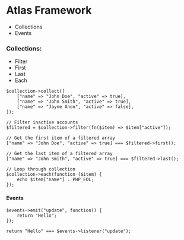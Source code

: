 # Atlas Framework

- Collections
- Events


### Collections:

- Filter
- First
- Last
- Each

```phpt
$collection->collect([
    ["name" => "John Doe", "active" => true],
    ["name" => "John Smith", "active" => true],
    ["name" => "Jayne Anon", "active" => false],
]);

// Filter inactive accounts
$filtered = $collection->filter(fn($item) => $item["active"]);

// Get the first item of a filtered array
["name" => "John Doe", "active" => true] === $filtered->first();

// Get the last item of a filtered array
["name" => "John Smith", "active" => true] === $filtered->last();

// Loop through collection
$collection->each(function ($item) {
    echo $item["name"] . PHP_EOL;
});
```


#### Events

```phpt
$events->emit("update", function() {
    return "Hello";
});

return "Hello" === $events->listener("update");
```

